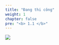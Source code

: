 ```yaml
---
title: "Đang thi công"
weight: 1
chapter: false
pre: "<b> 1.1 </b>"
---
```


![](../../../images/1/work.bmp)